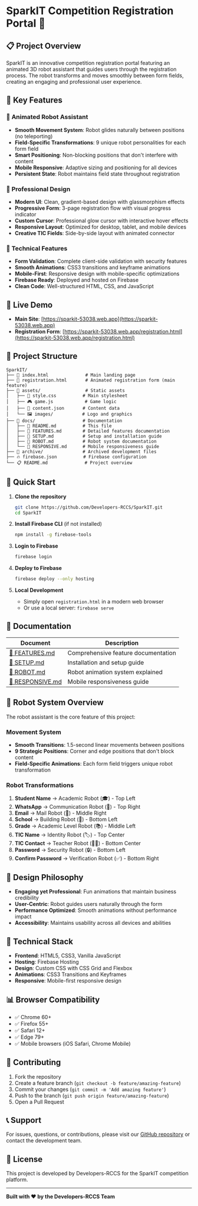 # SparkIT Competition Registration Portal 🚀

## 📋 Project Overview

SparkIT is an innovative competition registration portal featuring an animated 3D robot assistant that guides users through the registration process. The robot transforms and moves smoothly between form fields, creating an engaging and professional user experience.

## 🌟 Key Features

### 🤖 **Animated Robot Assistant**
- **Smooth Movement System**: Robot glides naturally between positions (no teleporting)
- **Field-Specific Transformations**: 9 unique robot personalities for each form field
- **Smart Positioning**: Non-blocking positions that don't interfere with content
- **Mobile Responsive**: Adaptive sizing and positioning for all devices
- **Persistent State**: Robot maintains field state throughout registration

### 🎨 **Professional Design**
- **Modern UI**: Clean, gradient-based design with glassmorphism effects
- **Progressive Form**: 3-page registration flow with visual progress indicator
- **Custom Cursor**: Professional glow cursor with interactive hover effects
- **Responsive Layout**: Optimized for desktop, tablet, and mobile devices
- **Creative TIC Fields**: Side-by-side layout with animated connector

### 🔧 **Technical Features**
- **Form Validation**: Complete client-side validation with security features
- **Smooth Animations**: CSS3 transitions and keyframe animations
- **Mobile-First**: Responsive design with mobile-specific optimizations
- **Firebase Ready**: Deployed and hosted on Firebase
- **Clean Code**: Well-structured HTML, CSS, and JavaScript

## 🚀 Live Demo

- **Main Site**: [https://sparkit-53038.web.app](https://sparkit-53038.web.app)
- **Registration Form**: [https://sparkit-53038.web.app/registration.html](https://sparkit-53038.web.app/registration.html)

## 📁 Project Structure

```
SparkIT/
├── 📄 index.html              # Main landing page
├── 🤖 registration.html       # Animated registration form (main feature)
├── 📂 assets/                 # Static assets
│   ├── 🎨 style.css          # Main stylesheet
│   ├── 🎮 game.js            # Game logic
│   ├── 📄 content.json       # Content data
│   └── 🖼️ images/           # Logo and graphics
├── 📂 docs/                  # Documentation
│   ├── 📖 README.md          # This file
│   ├── 🎯 FEATURES.md        # Detailed features documentation
│   ├── 🔧 SETUP.md           # Setup and installation guide
│   ├── 🤖 ROBOT.md           # Robot system documentation
│   └── 📱 RESPONSIVE.md      # Mobile responsiveness guide
├── 📂 archive/               # Archived development files
├── 🔥 firebase.json          # Firebase configuration
└── 📋 README.md              # Project overview
```

## 🎯 Quick Start

1. **Clone the repository**
   ```bash
   git clone https://github.com/Developers-RCCS/SparkIT.git
   cd SparkIT
   ```

2. **Install Firebase CLI** (if not installed)
   ```bash
   npm install -g firebase-tools
   ```

3. **Login to Firebase**
   ```bash
   firebase login
   ```

4. **Deploy to Firebase**
   ```bash
   firebase deploy --only hosting
   ```

5. **Local Development**
   - Simply open `registration.html` in a modern web browser
   - Or use a local server: `firebase serve`

## 📖 Documentation

| Document | Description |
|----------|-------------|
| [🎯 FEATURES.md](./FEATURES.md) | Comprehensive feature documentation |
| [🔧 SETUP.md](./SETUP.md) | Installation and setup guide |
| [🤖 ROBOT.md](./ROBOT.md) | Robot animation system explained |
| [📱 RESPONSIVE.md](./RESPONSIVE.md) | Mobile responsiveness guide |

## 🤖 Robot System Overview

The robot assistant is the core feature of this project:

### Movement System
- **Smooth Transitions**: 1.5-second linear movements between positions
- **9 Strategic Positions**: Corner and edge positions that don't block content
- **Field-Specific Animations**: Each form field triggers unique robot transformation

### Robot Transformations
1. **Student Name** → Academic Robot (🎓) - Top Left
2. **WhatsApp** → Communication Robot (💬) - Top Right  
3. **Email** → Mail Robot (📧) - Middle Right
4. **School** → Building Robot (🏫) - Bottom Left
5. **Grade** → Academic Level Robot (📚) - Middle Left
6. **TIC Name** → Identity Robot (🏷️) - Top Center
7. **TIC Contact** → Teacher Robot (👨‍🏫) - Bottom Center
8. **Password** → Security Robot (🔒) - Bottom Left
9. **Confirm Password** → Verification Robot (✅) - Bottom Right

## 🎨 Design Philosophy

- **Engaging yet Professional**: Fun animations that maintain business credibility
- **User-Centric**: Robot guides users naturally through the form
- **Performance Optimized**: Smooth animations without performance impact
- **Accessibility**: Maintains usability across all devices and abilities

## 🔧 Technical Stack

- **Frontend**: HTML5, CSS3, Vanilla JavaScript
- **Hosting**: Firebase Hosting
- **Design**: Custom CSS with CSS Grid and Flexbox
- **Animations**: CSS3 Transitions and Keyframes
- **Responsive**: Mobile-first responsive design

## 📊 Browser Compatibility

- ✅ Chrome 60+
- ✅ Firefox 55+
- ✅ Safari 12+
- ✅ Edge 79+
- ✅ Mobile browsers (iOS Safari, Chrome Mobile)

## 🤝 Contributing

1. Fork the repository
2. Create a feature branch (`git checkout -b feature/amazing-feature`)
3. Commit your changes (`git commit -m 'Add amazing feature'`)
4. Push to the branch (`git push origin feature/amazing-feature`)
5. Open a Pull Request

## 📞 Support

For issues, questions, or contributions, please visit our [GitHub repository](https://github.com/Developers-RCCS/SparkIT) or contact the development team.

## 📜 License

This project is developed by Developers-RCCS for the SparkIT competition platform.

---

**Built with ❤️ by the Developers-RCCS Team**
